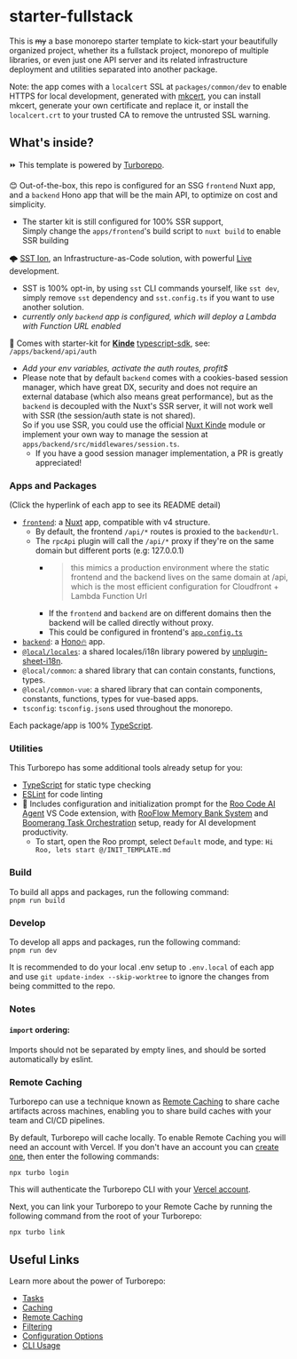 # starter-fullstack

This is ~~my~~ a base monorepo starter template to kick-start your beautifully organized project, whether its a fullstack project, monorepo of multiple libraries, or even just one API server and its related infrastructure deployment and utilities separated into another package.

Note: the app comes with a `localcert` SSL at `packages/common/dev` to enable HTTPS for local development, generated with [mkcert](https://github.com/FiloSottile/mkcert), you can install mkcert, generate your own certificate and replace it, or install the `localcert.crt` to your trusted CA to remove the untrusted SSL warning.

## What's inside?

⏩ This template is powered by [Turborepo](https://turbo.build/repo).

😊 Out-of-the-box, this repo is configured for an SSG `frontend` Nuxt app, and a `backend` Hono app that will be the main API, to optimize on cost and simplicity.
- The starter kit is still configured for 100% SSR support,  
  Simply change the `apps/frontend`'s build script to `nuxt build` to enable SSR building

🌩️ [SST Ion](https://ion.sst.dev/), an Infrastructure-as-Code solution, with powerful [Live](https://ion.sst.dev/docs/live/) development.  
- SST is 100% opt-in, by using `sst` CLI commands yourself, like `sst dev`,  
  simply remove `sst` dependency and `sst.config.ts` if you want to use another solution.
- *currently only `backend` app is configured, which will deploy a Lambda with Function URL enabled*

🔐 Comes with starter-kit for [**Kinde**](https://kinde.com/) [typescript-sdk](https://github.com/kinde-oss/kinde-typescript-sdk), see: `/apps/backend/api/auth`
- *Add your env variables, activate the auth routes, profit$*
- Please note that by default `backend` comes with a cookies-based session manager, which have great DX, security and does not require an external database (which also means great performance), but as the `backend` is decoupled with the Nuxt's SSR server, it will not work well with SSR (the session/auth state is not shared).  
So if you use SSR, you could use the official [Nuxt Kinde](https://nuxt.com/modules/kinde) module or implement your own way to manage the session at `apps/backend/src/middlewares/session.ts`.
  - If you have a good session manager implementation, a PR is greatly appreciated!

### Apps and Packages
(Click the hyperlink of each app to see its README detail)

- [`frontend`](./apps/frontend/README.md): a [Nuxt](https://nuxt.com/) app, compatible with v4 structure.
  - By default, the frontend `/api/*` routes is proxied to the `backendUrl`.
  - The `rpcApi` plugin will call the `/api/*` proxy if they're on the same domain but different ports (e.g: 127.0.0.1)
    - > this mimics a production environment where the static frontend and the backend lives on the same domain at /api, which is the most efficient configuration for Cloudfront + Lambda Function Url
    - If the `frontend` and `backend` are on different domains then the backend will be called directly without proxy.
    - This could be configured in frontend's [`app.config.ts`](./apps/frontend/app/app.config.ts)
- [`backend`](./apps/backend/README.md): a [Hono🔥](https://hono.dev/) app.
- [`@local/locales`](./packages/locales/README.md): a shared locales/i18n library powered by [unplugin-sheet-i18n](https://github.com/NamesMT/unplugin-sheet-i18n).
- `@local/common`: a shared library that can contain constants, functions, types.
- `@local/common-vue`: a shared library that can contain components, constants, functions, types for vue-based apps.
- `tsconfig`: `tsconfig.json`s used throughout the monorepo.

Each package/app is 100% [TypeScript](https://www.typescriptlang.org/).

### Utilities

This Turborepo has some additional tools already setup for you:
- [TypeScript](https://www.typescriptlang.org/) for static type checking
- [ESLint](https://eslint.org/) for code linting
- 🤖 Includes configuration and initialization prompt for the [Roo Code AI Agent](https://marketplace.visualstudio.com/items?itemName=RooVeterinaryInc.roo-cline) VS Code extension, with [RooFlow Memory Bank System](https://github.com/GreatScottyMac/RooFlow) and [Boomerang Task Orchestration](https://docs.roocode.com/features/boomerang-tasks) setup, ready for AI development productivity.
  - To start, open the Roo prompt, select `Default` mode, and type: `Hi Roo, lets start @/INIT_TEMPLATE.md`

### Build

To build all apps and packages, run the following command:  
`pnpm run build`

### Develop

To develop all apps and packages, run the following command:  
`pnpm run dev`

It is recommended to do your local .env setup to `.env.local` of each app and use `git update-index --skip-worktree` to ignore the changes from being committed to the repo.

### Notes
#### `import` ordering:
Imports should not be separated by empty lines, and should be sorted automatically by eslint.

### Remote Caching

Turborepo can use a technique known as [Remote Caching](https://turbo.build/repo/docs/core-concepts/remote-caching) to share cache artifacts across machines, enabling you to share build caches with your team and CI/CD pipelines.

By default, Turborepo will cache locally. To enable Remote Caching you will need an account with Vercel. If you don't have an account you can [create one](https://vercel.com/signup), then enter the following commands:

```
npx turbo login
```

This will authenticate the Turborepo CLI with your [Vercel account](https://vercel.com/docs/concepts/personal-accounts/overview).

Next, you can link your Turborepo to your Remote Cache by running the following command from the root of your Turborepo:

```
npx turbo link
```

## Useful Links

Learn more about the power of Turborepo:

- [Tasks](https://turbo.build/repo/docs/core-concepts/monorepos/running-tasks)
- [Caching](https://turbo.build/repo/docs/core-concepts/caching)
- [Remote Caching](https://turbo.build/repo/docs/core-concepts/remote-caching)
- [Filtering](https://turbo.build/repo/docs/core-concepts/monorepos/filtering)
- [Configuration Options](https://turbo.build/repo/docs/reference/configuration)
- [CLI Usage](https://turbo.build/repo/docs/reference/command-line-reference)
